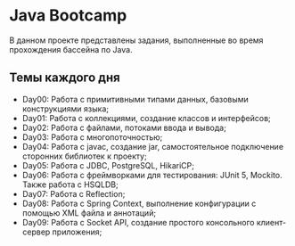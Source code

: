 # Java Bootcamp

В данном проекте представлены задания, выполненные во время прохождения бассейна по Java.

## Темы каждого дня
- Day00: Работа с примитивными типами данных, базовыми конструкциями языка;
- Day01: Работа с коллекциями, создание классов и интерфейсов;
- Day02: Работа с файлами, потоками ввода и вывода;
- Day03: Работа с многопоточностью;
- Day04: Работа с javac, создание jar, самостоятельное подключение сторонних библиотек к проекту;
- Day05: Работа с JDBC, PostgreSQL, HikariCP;
- Day06: Работа с фреймворками для тестирования: JUnit 5, Mockito. Также работа с HSQLDB;
- Day07: Работа с Reflection;
- Day08: Работа с Spring Context, выполнение конфигурации с помощью XML файла и аннотаций;
- Day09: Работа с Socket API, создание простого консольного клиент-сервер приложения;